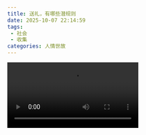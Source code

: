 ```yaml
---
title: 送礼，有哪些潜规则
date: 2025-10-07 22:14:59
tags: 
 - 社会
 - 收集
categories: 人情世故
---
```

<video controls src="../upload/2025-10-07-送礼，有哪些潜规则/1759846561692.mp4" title="Title"></video>